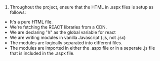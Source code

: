 1. Throughout the project, ensure that the HTML in .aspx files is setup as follows:
- It's a pure HTML file.
- We're fetching the REACT libraries from a CDN.
- We are declaring "h" as the global variable for react
- We are writing modules in vanilla Javascript (.js, not .jsx)
- The modules are logically separated into different files.
- The modules are imported in either the .aspx file or in a seperate .js file that is included in the .aspx file.